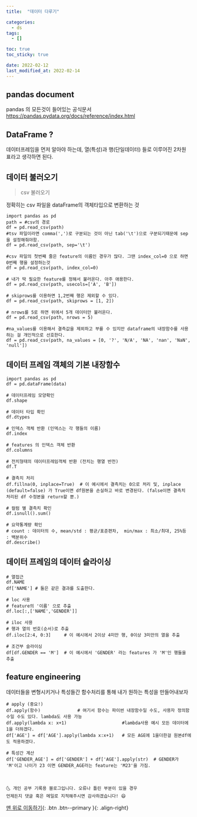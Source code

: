 ```yaml
---
title:  "데이터 다루기"

categories:
  - ds
tags:
  - []

toc: true
toc_sticky: true

date: 2022-02-12
last_modified_at: 2022-02-14
---
```

## pandas document

pandas 의 모든것이 들어있는 공식문서  
https://pandas.pydata.org/docs/reference/index.html

## DataFrame ?

데이터프레임을 먼저 알아야 하는데, 열(특성)과 행(단일데이터) 들로 이루어진 2차원 표라고 생각하면 된다.

## 데이터 불러오기
> csv 불러오기

정확히는 csv 파일을 dataFrame의 객체타입으로 변환하는 것
~~~
import pandas as pd
path = #csv의 경로
df = pd.read_csv(path)
#tsv 파일이라면 comma(',')로 구분되는 것이 아닌 tab('\t')으로 구분되기때문에 sep을 설정해줘야함.
df = pd.read_csv(path, sep='\t')

#csv 파일의 첫번째 줄은 feature의 이름인 경우가 많다. 그땐 index_col=0 으로 하면 0번째 행을 설정하는것
df = pd.read_csv(path, index_col=0)

# 내가 딱 필요한 feature를 정해서 불러온다. 아주 애용한다.
df = pd.read_csv(path, usecols=['A', 'B'])  

# skiprows를 이용하면 1,2번째 행은 제외할 수 있다.
df = pd.read_csv(path, skiprows = [1, 2])

# nrows를 5로 하면 위에서 5개 데이터만 불러온다.
df = pd.read_csv(path, nrows = 5)

#na_values를 이용해서 결측값을 제외하고 부를 수 있지만 dataframe의 내장함수를 사용하는 걸 개인적으로 선호한다.
df = pd.read_csv(path, na_values = [0, '?', 'N/A', 'NA', 'nan', 'NaN', 'null'])
~~~

## 데이터 프레임 객체의 기본 내장함수
~~~
import pandas as pd
df = pd.dataFrame(data)

# 데이터프레임 모양확인
df.shape

# 데이터 타입 확인
df.dtypes

# 인덱스 객체 반환 (인덱스는 각 행들의 이름)
df.index

# features 의 인덱스 객체 반환
df.columns

# 전치형태의 데이터프레임객체 반환 (전치는 행열 반전)
df.T

# 결측치 처리
df.fillna(0, inplace=True)  # 이 예시에서 결측치는 0으로 처리 및, inplace (default=false) 가 True이면 df원본을 손실하고 바로 변경된다. (false이면 결측치 처리된 df 수정본을 return할 뿐.)

# 컬럼 별 결측치 확인
df.isnull().sum()

# 요약통계량 확인
# count : 데이터의 수, mean/std : 평균/표준편차,  min/max : 최소/최대, 25%등 : 백분위수
df.describe()
~~~
## 데이터 프레임의 데이터 슬라이싱

~~~
# 열접근
df.NAME
df['NAME'] # 둘은 같은 결과를 도출한다.

# loc 사용
# feature의 '이름' 으로 추출
df.loc[:,['NAME','GENDER']]

# iloc 사용
# 행과 열의 번호(순서)로 추출
df.iloc[2:4, 0:3]     # 이 예시에서 2이상 4미만 행, 0이상 3미만의 열을 추출

# 조건부 슬라이싱
df[df.GENDER == 'M']  # 이 예시에서 'GENDER' 라는 features 가 'M'인 행들을 추출
~~~

## feature engineering
데이터들을 변형시키거나 특성들간 함수처리를 통해 내가 원하는 특성을 만들어내보자

~~~
# apply (중요!)
df.apply(함수)              # 여기서 함수는 파이썬 내장함수일 수도, 사용자 정의함수일 수도 있다. lambda도 사용 가능
df.apply(lambda x: x+1)                     #lambda사용 예시 모든 데이터에 1을 더하겠다.
df['AGE'] = df['AGE'].apply(lambda x:x+1)   # 모든 AGE에 1을더한걸 원본df에도 적용하겠다.

# 특성간 계산
df['GENDER_AGE'] = df['GENDER'] + df['AGE'].apply(str)  # GENDER가 'M'이고 나이가 23 이면 GENDER_AGE라는 feature는 'M23'을 가짐.
~~~
<br>

    🌜 개인 공부 기록용 블로그입니다. 오류나 틀린 부분이 있을 경우
    언제든지 댓글 혹은 메일로 지적해주시면 감사하겠습니다! 😄

[맨 위로 이동하기](#){: .btn .btn--primary }{: .align-right}
